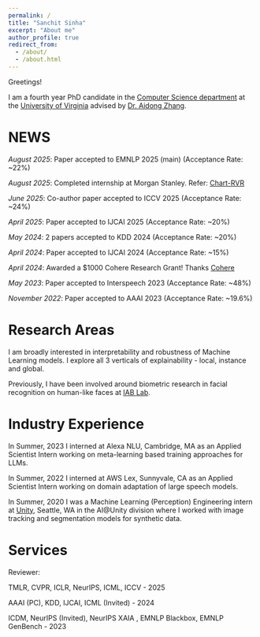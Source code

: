 ```yaml
---
permalink: /
title: "Sanchit Sinha"
excerpt: "About me"
author_profile: true
redirect_from: 
  - /about/
  - /about.html
---
```

Greetings!

I am a fourth year PhD candidate in the [Computer Science department](https://engineering.virginia.edu/departments/computer-science) at the [University of Virginia](https://engineering.virginia.edu/) advised by [Dr. Aidong Zhang](https://www.cs.virginia.edu/~az9eg/website/lab.html).


NEWS
======

*August 2025*: Paper accepted to EMNLP 2025 (main) (Acceptance Rate: ~22%)

*August 2025*: Completed internship at Morgan Stanley. Refer: [Chart-RVR](https://huggingface.co/sanchit97/chart-rvr-3b)

*June 2025*: Co-author paper accepted to ICCV 2025 (Acceptance Rate: ~24%)

*April 2025*: Paper accepted to IJCAI 2025 (Acceptance Rate: ~20%)

*May 2024*: 2 papers accepted to KDD 2024 (Acceptance Rate: ~20%)

*April 2024*: Paper accepted to IJCAI 2024 (Acceptance Rate: ~15%)

*April 2024*: Awarded a $1000 Cohere Research Grant! Thanks [Cohere](https://cohere.com/)

*May 2023*: Paper accepted to Interspeech 2023 (Acceptance Rate: ~48%)

*November 2022*: Paper accepted to AAAI 2023 (Acceptance Rate: ~19.6%)


Research Areas
======
I am broadly interested in interpretability and robustness of Machine Learning models. I explore all 3 verticals of explainability - local, instance and global. 

Previously, I have been involved around biometric research in facial recognition on human-like faces at [IAB Lab](http://iab-rubric.org/).


Industry Experience
======
In Summer, 2023 I interned at Alexa NLU, Cambridge, MA as an Applied Scientist Intern working on meta-learning based training approaches for LLMs.

In Summer, 2022 I interned at AWS Lex, Sunnyvale, CA as an Applied Scientist Intern working on domain adaptation of large speech models. 

In Summer, 2020 I was a Machine Learning (Perception) Engineering intern at [Unity](https://unity.com/), Seattle, WA in the AI@Unity division where I worked with image tracking and segmentation models for synthetic data.


Services
======
Reviewer: 

TMLR, CVPR, ICLR, NeurIPS, ICML, ICCV - 2025

AAAI (PC), KDD, IJCAI, ICML (Invited) - 2024

ICDM, NeurIPS (Invited), NeurIPS XAIA , EMNLP Blackbox, EMNLP GenBench - 2023  


